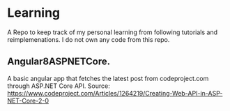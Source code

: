 # Learning

A Repo to keep track of my personal learning from following tutorials and reimplemenations. I do not own any code from this repo.

## Angular8ASPNETCore.
A basic angular app that fetches the latest post from codeproject.com through ASP.NET Core API.
Source: https://www.codeproject.com/Articles/1264219/Creating-Web-API-in-ASP-NET-Core-2-0
